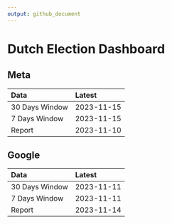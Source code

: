 ```yaml
---
output: github_document
---
```


# Dutch Election Dashboard



## Meta


|Data           |Latest     |
|:--------------|:----------|
|30 Days Window |2023-11-15 |
|7 Days Window  |2023-11-15 |
|Report         |2023-11-10 |

## Google


|Data           |Latest     |
|:--------------|:----------|
|30 Days Window |2023-11-11 |
|7 Days Window  |2023-11-11 |
|Report         |2023-11-14 |

